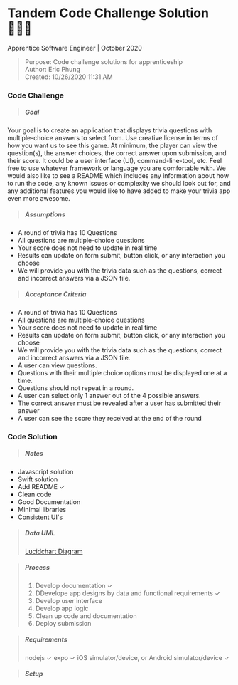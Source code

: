 # Tandem Code Challenge Solution 👨🏻‍💻
Apprentice Software Engineer | October 2020

> Purpose:  Code challenge solutions for apprenticeship  
Author:     Eric Phung  
Created:    10/26/2020 11:31 AM

### Code Challenge
> ##### Goal
Your goal is to create an application that displays trivia questions with multiple-choice answers to select from.
Use creative license in terms of how you want us to see this game. At minimum, the player can view the question(s), the answer choices, the correct answer upon submission, and their score. It could be a user interface (UI), command-line-tool, etc. Feel free to use whatever framework or language you are comfortable with.
We would also like to see a README which includes any information about how to run the code, any known issues or complexity we should look out for, and any additional features you would like to have added to make your trivia app even more awesome.

> ##### Assumptions
* A round of trivia has 10 Questions
* All questions are multiple-choice questions
* Your score does not need to update in real time
* Results can update on form submit, button click, or any interaction you choose
* We will provide you with the trivia data such as the questions, correct and incorrect answers via a JSON file.

> ##### Acceptance Criteria
* A round of trivia has 10 Questions
* All questions are multiple-choice questions
* Your score does not need to update in real time
* Results can update on form submit, button click, or any interaction you choose
* We will provide you with the trivia data such as the questions, correct and incorrect answers via a JSON file.
*  A user can view questions.
* Questions with their multiple choice options must be displayed one at a time.
* Questions should not repeat in a round.
* A user can select only 1 answer out of the 4 possible answers.
* The correct answer must be revealed after a user has submitted their answer
* A user can see the score they received at the end of the round

### Code Solution

> ##### Notes
- Javascript solution
- Swift solution
- Add README ✓
- Clean code
- Good Documentation
- Minimal libraries
- Consistent UI's

> ##### Data UML
> [Lucidchart Diagram](https://lucid.app/invitations/accept/3b02e706-9b17-4c52-bdc0-7a361f8490a6)

> ##### Process
> 1. Develop documentation ✓
> 2. DDevelope app designs by data and functional requirements ✓
> 3. Develop user interface
> 4. Develop app logic
> 5. Clean up code and documentation
> 6. Deploy submission

> ##### Requirements
> nodejs ✓
> expo ✓
> iOS simulator/device, or Android simulator/device ✓

> ##### Setup










